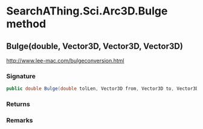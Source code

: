 # SearchAThing.Sci.Arc3D.Bulge method
## Bulge(double, Vector3D, Vector3D, Vector3D)
http://www.lee-mac.com/bulgeconversion.html

### Signature
```csharp
public double Bulge(double tolLen, Vector3D from, Vector3D to, Vector3D N)
```
### Returns

### Remarks

